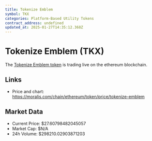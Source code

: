 ```yaml
---
title: Tokenize Emblem
symbol: TKX
categories: Platform-Based Utility Tokens
contract_address: undefined
updated_at: 2025-01-27T14:35:12.368Z
---
```


# Tokenize Emblem (TKX)
The [Tokenize Emblem token](https://moralis.com/chain/ethereum/token/price/tokenize-emblem) is trading live on the ethereum blockchain.

## Links
- Price and chart: https://moralis.com/chain/ethereum/token/price/tokenize-emblem

## Market Data
- Current Price: $27.60798482045057
- Market Cap: $N/A
- 24h Volume: $298210.02903871203
